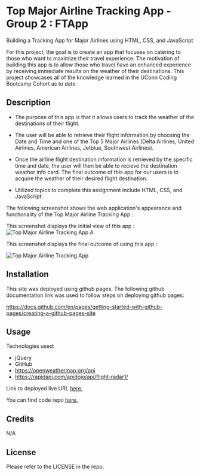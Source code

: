 # Top Major Airline Tracking App - Group 2 : FTApp 

Building a Tracking App for Major Airlines using HTML, CSS, and JavaScript

For this project, the goal is to create an app that focuses on catering to those who want to maximize their travel experience. The motivation of building this app is to allow those who travel have an enhanced experience by receiving immediate results on the weather of their destinations. This project showcases all of the knowledge learned in the UConn Coding Bootcamp Cohort as to date. 

## Description

- The purpose of this app is that it allows users to track the weather of the destinations of their flight.

- The user will be able to retrieve their flight information by choosing the Date and Time and one of the Top 5 Major Airlines (Delta Airlines, United Airlines, American Airlines, Jetblue, Southwest Airlines).

- Once the airline flight destination information is retrieved by the specific time and date, the user will then be able to recieve the destination weather info card. The final outcome of this app for our users is to acquire the weather of their desired flight destination.

- Utilized topics to complete this assignment include HTML, CSS, and JavaScript.


The following screenshot shows the web application's appearance and functionality of the Top Major Airline Tracking App :

This screenshot displays the initial view of this app :
![Top Major Airline Tracking App A](https://github.com/GR-Uconn-coding-bootcamp-projects/Top-Major-Airline-Tracking-App_Group2/assets/112992245/e8335204-1de7-4a1b-bdc3-0a9b3a53a019)


This screenshot displays the final outcome of using this app :

![Top Major Airline Tracking App ](https://github.com/mayamccann/My-Professional-Portfolio/assets/112992245/8c21305a-4c8e-4faf-8ae5-003e33ddf49f)

## Installation

This site was deployed using github pages.
The following github documentation link was used to follow steps on deploying github pages:

https://docs.github.com/en/pages/getting-started-with-github-pages/creating-a-github-pages-site

## Usage

Technologies used:

- jQuery
- GitHub
- https://openweathermap.org/api
- https://rapidapi.com/apidojo/api/flight-radar1/

Link to deployed live URL [here.](https://gr-uconn-coding-bootcamp-projects.github.io/Top-Major-Airline-Tracking-App_Group2/)

You can find code repo [here.](https://github.com/GR-Uconn-coding-bootcamp-projects/Top-Major-Airline-Tracking-App_Group2)

## Credits

N/A

## License

Please refer to the LICENSE in the repo.
